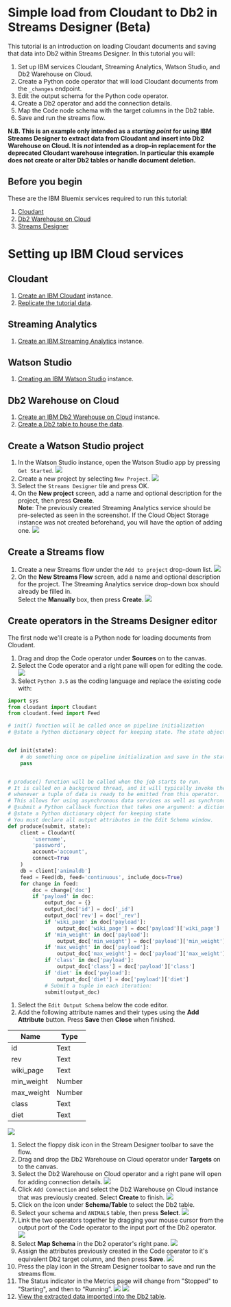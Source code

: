 # Simple load from Cloudant to Db2 in Streams Designer (Beta)
This tutorial is an introduction on loading Cloudant documents and saving that data into Db2 within Streams Designer.
In this tutorial you will:

1. Set up IBM services Cloudant, Streaming Analytics, Watson Studio, and Db2 Warehouse on Cloud.
1. Create a Python code operator that will load Cloudant documents from the `_changes` endpoint.
1. Edit the output schema for the Python code operator.
1. Create a Db2 operator and add the connection details.
1. Map the Code node schema with the target columns in the Db2 table.
1. Save and run the streams flow.

**N.B. This is an example only intended as a _starting point_ for using IBM Streams Designer to extract data from Cloudant and insert into Db2 Warehouse on Cloud. It is _not_ intended as a drop-in replacement for the deprecated Cloudant warehouse integration. In particular this example does not create or alter Db2 tables or handle document deletion.**

## Before you begin 

These are the IBM Bluemix services required to run this tutorial:
1. [Cloudant](https://console.bluemix.net/catalog/services/cloudant-nosql-db)
1. [Db2 Warehouse on Cloud](https://console.bluemix.net/catalog/services/dashdb)
1. [Streams Designer](https://www.ibm.com/cloud/streams-designer)

# Setting up IBM Cloud services

## Cloudant
1. [Create an IBM Cloudant](../cloudant/create.md) instance.
1. [Replicate the tutorial data](../cloudant/replicate.md).

## Streaming Analytics
1. [Create an IBM Streaming Analytics](../streaming-analytics/create.md) instance.

## Watson Studio
1. [Creating an IBM Watson Studio](../watson-studio/create.md) instance.

## Db2 Warehouse on Cloud
1. [Create an IBM Db2 Warehouse on Cloud](../db2/create.md) instance.
1. [Create a Db2 table to house the data](../db2/animaldb_table.md).

## Create a Watson Studio project
1. In the Watson Studio instance, open the Watson Studio app by pressing `Get Started`.
![](get-started-watson-studio.png)
1. Create a new project by selecting `New Project`.
![](new-project-watson-studio.png)
1. Select the `Streams Designer` tile and press OK.
1. On the **New project** screen, add a name and optional description for the project, then press **Create**.<br/>
**Note**: The previously created Streaming Analytics service should be pre-selected as seen in the screenshot.  If the 
Cloud Object Storage instance was not created beforehand, you will have the option of adding one.
![](create-new-project-watson-studio.png) 

## Create a Streams flow
1. Create a new Streams flow under the `Add to project` drop-down list.
![](streams-flow-watson-studio.png)
1. On the **New Streams Flow** screen, add a name and optional description for the project. 
The Streaming Analytics service drop-down box should already be filled in.  
Select the **Manually** box, then press **Create**.
![](create-streams-flow-watson-studio.png)

## Create operators in the Streams Designer editor
The first node we'll create is a Python node for loading documents from Cloudant.
1. Drag and drop the Code operator under **Sources** on to the canvas.
1. Select the Code operator and a right pane will open for editing the code.
![](code-operator-streams-designer.png)
1. Select `Python 3.5` as the coding language and replace the existing code with:
```python
import sys
from cloudant import Cloudant
from cloudant.feed import Feed

# init() function will be called once on pipeline initialization
# @state a Python dictionary object for keeping state. The state object is passed to the produce function


def init(state):
    # do something once on pipeline initialization and save in the state object
    pass


# produce() function will be called when the job starts to run.
# It is called on a background thread, and it will typically invoke the 'submit()' callback
# whenever a tuple of data is ready to be emitted from this operator.
# This allows for using asynchronous data services as well as synchronous data generation or retrieval.
# @submit a Python callback function that takes one argument: a dictionary representing a single tuple.
# @state a Python dictionary object for keeping state
# You must declare all output attributes in the Edit Schema window.
def produce(submit, state):
    client = Cloudant(
        'username',
        'password',
        account='account',
        connect=True
    )
    db = client['animaldb']
    feed = Feed(db, feed='continuous', include_docs=True)
    for change in feed:
        doc = change['doc']
        if 'payload' in doc:
            output_doc = {}
            output_doc['id'] = doc['_id']
            output_doc['rev'] = doc['_rev']
            if 'wiki_page' in doc['payload']:
                output_doc['wiki_page'] = doc['payload']['wiki_page']
            if 'min_weight' in doc['payload']:
                output_doc['min_weight'] = doc['payload']['min_weight']
            if 'max_weight' in doc['payload']:
                output_doc['max_weight'] = doc['payload']['max_weight']
            if 'class' in doc['payload']:
                output_doc['class'] = doc['payload']['class']
            if 'diet' in doc['payload']:
                output_doc['diet'] = doc['payload']['diet']
            # Submit a tuple in each iteration:
            submit(output_doc)
```
1. Select the `Edit Output Schema` below the code editor.
1. Add the following attribute names and their types using the **Add Attribute** button.
Press **Save** then **Close** when finished.

Name | Type
--- | --- 
id | Text
rev | Text
wiki_page | Text
min_weight | Number
max_weight | Number
class | Text
diet | Text

![](attributes-code-streams-designer.png)

1. Select the floppy disk icon in the Stream Designer toolbar to save the flow.
1. Drag and drop the Db2 Warehouse on Cloud operator under **Targets** on to the canvas.
1. Select the Db2 Warehouse on Cloud operator and a right pane will open for adding connection details.
![](db2-operator-streams-designer.png)
1. Click `Add Connection` and select the Db2 Warehouse on Cloud instance that was previously created.
Select **Create** to finish.
![](db2-operator-add-connection.png)
1. Click on the icon under **Schema/Table** to select the Db2 table.
1. Select your schema and `ANIMALS` table, then press **Select**.
![](select-schema-table-db2-operator.png)
1. Link the two operators together by dragging your mouse cursor from the output port of the Code operator to the input 
port of the Db2 operator.
![](link-operators-streams-designer.png)
1. Select **Map Schema** in the Db2 operator's right pane.
![](map-schema-db2-operator.png)
1. Assign the attributes previously created in the Code operator to it's equivalent Db2 target column, and then press **Save**.
![](assign-attributes-db2-operator.png)
1. Press the play icon in the Stream Designer toolbar to save and run the streams flow.
1. The Status indicator in the Metrics page will change from "Stopped" to "Starting", and then to “Running”.
![](starting)
![](running)
1. [View the extracted data imported into the Db2 table](../db2/view_data.md).


